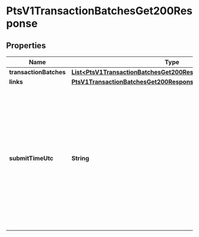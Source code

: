 
# PtsV1TransactionBatchesGet200Response

## Properties
Name | Type | Description | Notes
------------ | ------------- | ------------- | -------------
**transactionBatches** | [**List&lt;PtsV1TransactionBatchesGet200ResponseTransactionBatches&gt;**](PtsV1TransactionBatchesGet200ResponseTransactionBatches.md) |  |  [optional]
**links** | [**PtsV1TransactionBatchesGet200ResponseLinks**](PtsV1TransactionBatchesGet200ResponseLinks.md) |  |  [optional]
**submitTimeUtc** | **String** | Time of request in UTC. Format: &#x60;YYYY-MM-DDThh:mm:ssZ&#x60; Example &#x60;2016-08-11T22:47:57Z&#x60; equals August 11, 2016, at 22:47:57 (10:47:57 p.m.). The &#x60;T&#x60; separates the date and the time. The &#x60;Z&#x60; indicates UTC.  Returned by authorization service.  |  [optional]



